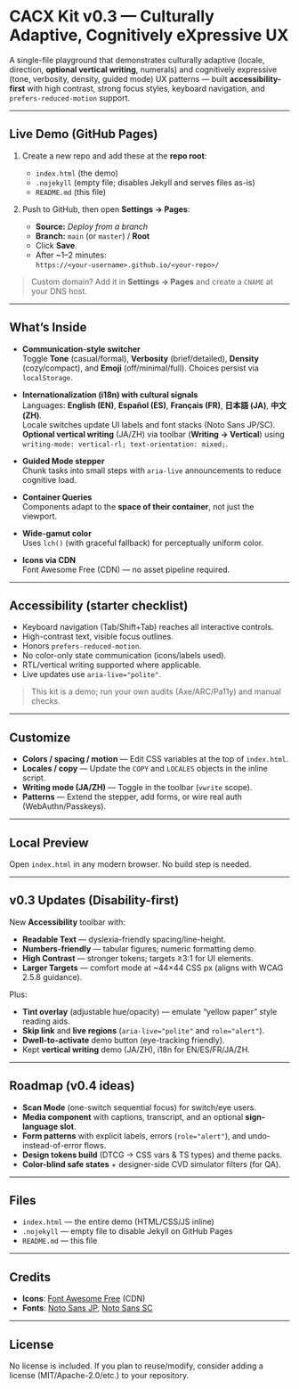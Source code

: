 # CACX Kit v0.3 — Culturally Adaptive, Cognitively eXpressive UX

A single-file playground that demonstrates culturally adaptive (locale, direction, **optional vertical writing**, numerals) and cognitively expressive (tone, verbosity, density, guided mode) UX patterns — built **accessibility-first** with high contrast, strong focus styles, keyboard navigation, and `prefers-reduced-motion` support.

---

## Live Demo (GitHub Pages)

1. Create a new repo and add these at the **repo root**:
   - `index.html` (the demo)
   - `.nojekyll` (empty file; disables Jekyll and serves files as-is)
   - `README.md` (this file)

2. Push to GitHub, then open **Settings → Pages**:
   - **Source:** *Deploy from a branch*
   - **Branch:** `main` (or `master`) / **Root**
   - Click **Save**.
   - After ~1–2 minutes:  
     `https://<your-username>.github.io/<your-repo>/`

> Custom domain? Add it in **Settings → Pages** and create a `CNAME` at your DNS host.

---

## What’s Inside

- **Communication-style switcher**  
  Toggle **Tone** (casual/formal), **Verbosity** (brief/detailed), **Density** (cozy/compact), and **Emoji** (off/minimal/full). Choices persist via `localStorage`.

- **Internationalization (i18n) with cultural signals**  
  Languages: **English (EN)**, **Español (ES)**, **Français (FR)**, **日本語 (JA)**, **中文 (ZH)**.  
  Locale switches update UI labels and font stacks (Noto Sans JP/SC).  
  **Optional vertical writing** (JA/ZH) via toolbar (**Writing → Vertical**) using
  `writing-mode: vertical-rl; text-orientation: mixed;`.

- **Guided Mode stepper**  
  Chunk tasks into small steps with `aria-live` announcements to reduce cognitive load.

- **Container Queries**  
  Components adapt to the **space of their container**, not just the viewport.

- **Wide-gamut color**  
  Uses `lch()` (with graceful fallback) for perceptually uniform color.

- **Icons via CDN**  
  Font Awesome Free (CDN) — no asset pipeline required.

---

## Accessibility (starter checklist)

- Keyboard navigation (Tab/Shift+Tab) reaches all interactive controls.  
- High-contrast text, visible focus outlines.  
- Honors `prefers-reduced-motion`.  
- No color-only state communication (icons/labels used).  
- RTL/vertical writing supported where applicable.  
- Live updates use `aria-live="polite"`.

> This kit is a demo; run your own audits (Axe/ARC/Pa11y) and manual checks.

---

## Customize

- **Colors / spacing / motion** — Edit CSS variables at the top of `index.html`.  
- **Locales / copy** — Update the `COPY` and `LOCALES` objects in the inline script.  
- **Writing mode (JA/ZH)** — Toggle in the toolbar (`vwrite` scope).  
- **Patterns** — Extend the stepper, add forms, or wire real auth (WebAuthn/Passkeys).

---

## Local Preview

Open `index.html` in any modern browser. No build step is needed.

---

## v0.3 Updates (Disability-first)

New **Accessibility** toolbar with:

- **Readable Text** — dyslexia-friendly spacing/line-height.  
- **Numbers-friendly** — tabular figures; numeric formatting demo.  
- **High Contrast** — stronger tokens; targets ≥3:1 for UI elements.  
- **Larger Targets** — comfort mode at ~44×44 CSS px (aligns with WCAG 2.5.8 guidance).

Plus:

- **Tint overlay** (adjustable hue/opacity) — emulate “yellow paper” style reading aids.  
- **Skip link** and **live regions** (`aria-live="polite"` and `role="alert"`).  
- **Dwell-to-activate** demo button (eye-tracking friendly).  
- Kept **vertical writing** demo (JA/ZH), i18n for EN/ES/FR/JA/ZH.

---

## Roadmap (v0.4 ideas)

- **Scan Mode** (one-switch sequential focus) for switch/eye users.  
- **Media component** with captions, transcript, and an optional **sign-language slot**.  
- **Form patterns** with explicit labels, errors (`role="alert"`), and undo-instead-of-error flows.  
- **Design tokens build** (DTCG → CSS vars & TS types) and theme packs.  
- **Color-blind safe states** + designer-side CVD simulator filters (for QA).

---

## Files

- `index.html` — the entire demo (HTML/CSS/JS inline)  
- `.nojekyll` — empty file to disable Jekyll on GitHub Pages  
- `README.md` — this file

---

## Credits

- **Icons**: [Font Awesome Free](https://fontawesome.com/) (CDN)  
- **Fonts**: [Noto Sans JP](https://fonts.google.com/specimen/Noto+Sans+JP), [Noto Sans SC](https://fonts.google.com/specimen/Noto+Sans+SC)

---

## License

No license is included. If you plan to reuse/modify, consider adding a license (MIT/Apache-2.0/etc.) to your repository.

